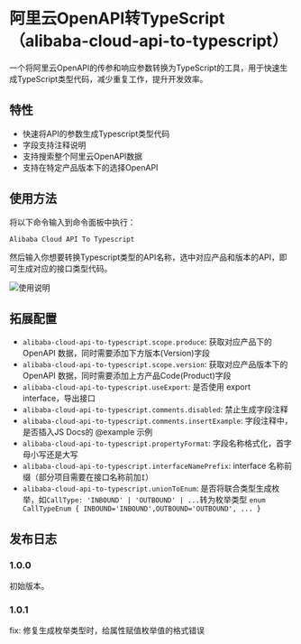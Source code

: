 # 阿里云OpenAPI转TypeScript（alibaba-cloud-api-to-typescript）

一个将阿里云OpenAPI的传参和响应参数转换为TypeScript的工具，用于快速生成TypeScript类型代码，减少重复工作，提升开发效率。

## 特性

- 快速将API的参数生成Typescript类型代码
- 字段支持注释说明
- 支持搜索整个阿里云OpenAPI数据
- 支持在特定产品版本下的选择OpenAPI

## 使用方法
将以下命令输入到命令面板中执行：
```
Alibaba Cloud API To Typescript
```
然后输入你想要转换Typescript类型的API名称，选中对应产品和版本的API，即可生成对应的接口类型代码。

![使用说明](images/guide.gif)

## 拓展配置

* `alibaba-cloud-api-to-typescript.scope.produce`: 获取对应产品下的 OpenAPI 数据，同时需要添加下方版本(Version)字段
* `alibaba-cloud-api-to-typescript.scope.version`: 获取对应产品版本下的 OpenAPI 数据，同时需要添加上方产品Code(Product)字段
* `alibaba-cloud-api-to-typescript.useExport`: 是否使用 export interface，导出接口
* `alibaba-cloud-api-to-typescript.comments.disabled`: 禁止生成字段注释
* `alibaba-cloud-api-to-typescript.comments.insertExample`: 字段注释中，是否插入JS Docs的 @example 示例
* `alibaba-cloud-api-to-typescript.propertyFormat`: 字段名称格式化，首字母小写还是大写
* `alibaba-cloud-api-to-typescript.interfaceNamePrefix`: interface 名称前缀（部分项目需要在接口名称前加`I`）
* `alibaba-cloud-api-to-typescript.unionToEnum`: 是否将联合类型生成枚举，如`CallType: 'INBOUND' | 'OUTBOUND' | ...`转为枚举类型 `enum CallTypeEnum { INBOUND='INBOUND',OUTBOUND='OUTBOUND', ... }`

## 发布日志

### 1.0.0
初始版本。

### 1.0.1
fix: 修复生成枚举类型时，给属性赋值枚举值的格式错误